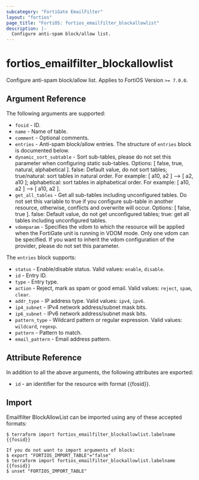 ```yaml
---
subcategory: "FortiGate EmailFilter"
layout: "fortios"
page_title: "FortiOS: fortios_emailfilter_blockallowlist"
description: |-
  Configure anti-spam block/allow list.
---
```


# fortios_emailfilter_blockallowlist
Configure anti-spam block/allow list. Applies to FortiOS Version `>= 7.0.0`.

## Argument Reference

The following arguments are supported:

* `fosid` - ID.
* `name` - Name of table.
* `comment` - Optional comments.
* `entries` - Anti-spam block/allow entries. The structure of `entries` block is documented below.
* `dynamic_sort_subtable` - Sort sub-tables, please do not set this parameter when configuring static sub-tables. Options: [ false, true, natural, alphabetical ]. false: Default value, do not sort tables; true/natural: sort tables in natural order. For example: [ a10, a2 ] --> [ a2, a10 ]; alphabetical: sort tables in alphabetical order. For example: [ a10, a2 ] --> [ a10, a2 ].
* `get_all_tables` - Get all sub-tables including unconfigured tables. Do not set this variable to true if you configure sub-table in another resource, otherwise, conflicts and overwrite will occur. Options: [ false, true ]. false: Default value, do not get unconfigured tables; true: get all tables including unconfigured tables. 
* `vdomparam` - Specifies the vdom to which the resource will be applied when the FortiGate unit is running in VDOM mode. Only one vdom can be specified. If you want to inherit the vdom configuration of the provider, please do not set this parameter.

The `entries` block supports:

* `status` - Enable/disable status. Valid values: `enable`, `disable`.
* `id` - Entry ID.
* `type` - Entry type.
* `action` - Reject, mark as spam or good email. Valid values: `reject`, `spam`, `clear`.
* `addr_type` - IP address type. Valid values: `ipv4`, `ipv6`.
* `ip4_subnet` - IPv4 network address/subnet mask bits.
* `ip6_subnet` - IPv6 network address/subnet mask bits.
* `pattern_type` - Wildcard pattern or regular expression. Valid values: `wildcard`, `regexp`.
* `pattern` - Pattern to match.
* `email_pattern` - Email address pattern.


## Attribute Reference

In addition to all the above arguments, the following attributes are exported:
* `id` - an identifier for the resource with format {{fosid}}.

## Import

Emailfilter BlockAllowList can be imported using any of these accepted formats:
```
$ terraform import fortios_emailfilter_blockallowlist.labelname {{fosid}}

If you do not want to import arguments of block:
$ export "FORTIOS_IMPORT_TABLE"="false"
$ terraform import fortios_emailfilter_blockallowlist.labelname {{fosid}}
$ unset "FORTIOS_IMPORT_TABLE"
```
